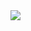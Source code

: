 <img src="https://github.com/AyushAgarwal15/MovieShelf/assets/102687235/cc97f585-514d-448e-9271-82e02a459428"/>
